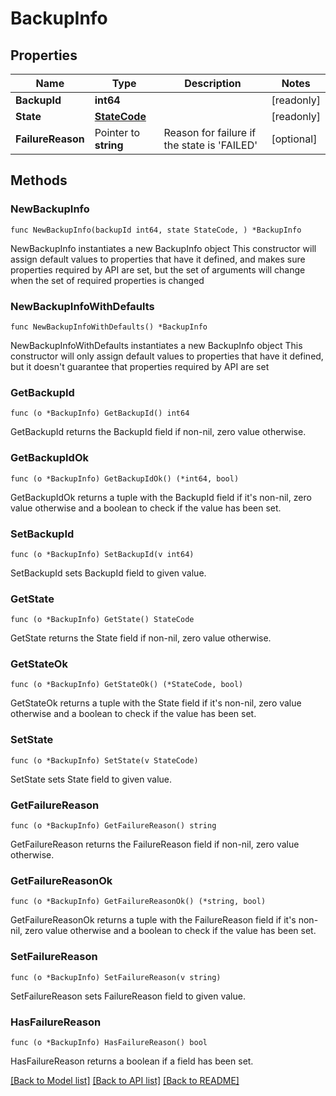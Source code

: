 # BackupInfo

## Properties

Name | Type | Description | Notes
------------ | ------------- | ------------- | -------------
**BackupId** | **int64** |  | [readonly] 
**State** | [**StateCode**](StateCode.md) |  | [readonly] 
**FailureReason** | Pointer to **string** | Reason for failure if the state is &#39;FAILED&#39; | [optional] 

## Methods

### NewBackupInfo

`func NewBackupInfo(backupId int64, state StateCode, ) *BackupInfo`

NewBackupInfo instantiates a new BackupInfo object
This constructor will assign default values to properties that have it defined,
and makes sure properties required by API are set, but the set of arguments
will change when the set of required properties is changed

### NewBackupInfoWithDefaults

`func NewBackupInfoWithDefaults() *BackupInfo`

NewBackupInfoWithDefaults instantiates a new BackupInfo object
This constructor will only assign default values to properties that have it defined,
but it doesn't guarantee that properties required by API are set

### GetBackupId

`func (o *BackupInfo) GetBackupId() int64`

GetBackupId returns the BackupId field if non-nil, zero value otherwise.

### GetBackupIdOk

`func (o *BackupInfo) GetBackupIdOk() (*int64, bool)`

GetBackupIdOk returns a tuple with the BackupId field if it's non-nil, zero value otherwise
and a boolean to check if the value has been set.

### SetBackupId

`func (o *BackupInfo) SetBackupId(v int64)`

SetBackupId sets BackupId field to given value.


### GetState

`func (o *BackupInfo) GetState() StateCode`

GetState returns the State field if non-nil, zero value otherwise.

### GetStateOk

`func (o *BackupInfo) GetStateOk() (*StateCode, bool)`

GetStateOk returns a tuple with the State field if it's non-nil, zero value otherwise
and a boolean to check if the value has been set.

### SetState

`func (o *BackupInfo) SetState(v StateCode)`

SetState sets State field to given value.


### GetFailureReason

`func (o *BackupInfo) GetFailureReason() string`

GetFailureReason returns the FailureReason field if non-nil, zero value otherwise.

### GetFailureReasonOk

`func (o *BackupInfo) GetFailureReasonOk() (*string, bool)`

GetFailureReasonOk returns a tuple with the FailureReason field if it's non-nil, zero value otherwise
and a boolean to check if the value has been set.

### SetFailureReason

`func (o *BackupInfo) SetFailureReason(v string)`

SetFailureReason sets FailureReason field to given value.

### HasFailureReason

`func (o *BackupInfo) HasFailureReason() bool`

HasFailureReason returns a boolean if a field has been set.


[[Back to Model list]](../README.md#documentation-for-models) [[Back to API list]](../README.md#documentation-for-api-endpoints) [[Back to README]](../README.md)


